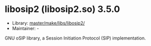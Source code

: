 # libosip2 (libosip2.so) 3.5.0
 - Library: [master/make/libs/libosip2/](https://github.com/Freetz-NG/freetz-ng/tree/master/make/libs/libosip2/)
 - Maintainer: -

GNU oSIP library, a Session Initiation Protocol (SIP) implementation.
